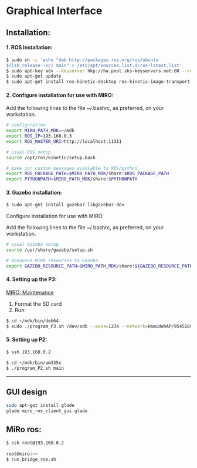# Graphical Interface

## Installation:

#### 1. ROS Installation:

```sh
$ sudo sh -c 'echo "deb http://packages.ros.org/ros/ubuntu
$(lsb_release -sc) main" > /etc/apt/sources.list.d/ros-latest.list'
$ sudo apt-key adv --keyserver hkp://ha.pool.sks-keyservers.net:80 --recv-key 0xB01FA116
$ sudo apt-get update
$ sudo apt-get install ros-kinetic-desktop ros-kinetic-image-transport-plugins
```

#### 2. Configure installation for use with MIRO:

Add the following lines to the file ~/.bashrc, as preferred, on your workstation.

```sh
# configuration
export MIRO_PATH_MDK=~/mdk
export ROS_IP=193.168.0.3
export ROS_MASTER_URI=http://localhost:11311

# usual ROS setup
source /opt/ros/kinetic/setup.bash

# make our custom messages available to ROS/python
export ROS_PACKAGE_PATH=$MIRO_PATH_MDK/share:$ROS_PACKAGE_PATH
export PYTHONPATH=$MIRO_PATH_MDK/share:$PYTHONPATH
```


#### 3. Gazebo installation:

```sh
$ sudo apt-get install gazebo7 libgazebo7-dev
```

Configure installation for use with MIRO:

Add the following lines to the file ~/.bashrc, as preferred, on your workstation.

```sh
# usual Gazebo setup
source /usr/share/gazebo/setup.sh

# announce MIRO resources to Gazebo
export GAZEBO_RESOURCE_PATH=$MIRO_PATH_MDK/share:${GAZEBO_RESOURCE_PATH}
```

#### 4. Setting up the P3:
 
 [MIRO: Maintenance](https://consequential.bitbucket.io/Technical_Processors_Maintenance.html#Reprogram%20P3)

1. Format the SD card
2. Run:
```sh
$ cd ~/mdk/bin/deb64
$ sudo ./program_P3.sh /dev/sdb --pass=1234 --network=HamidehAP/95451695 --masteraddr=193.168.0.3
```

#### 5. Setting up P2:

```sh
$ ssh 193.168.0.2
```

```sh
$ cd ~/mdk/bin/am335x
$ ./program_P2.sh main
```

---
## GUI design
 
 ```sh
 sudo apt-get install glade
 glade miro_ros_client_gui.glade
 ```
 
## MiRo ros:
 
```sh
$ ssh root@193.168.0.2
 
root@miro:~> 
$ run_bridge_ros.sh
 ```